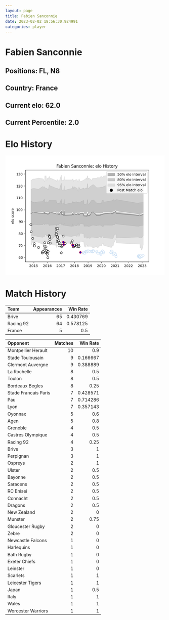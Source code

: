 ```yaml
---  
layout: page  
title: Fabien Sanconnie  
date: 2023-02-02 18:56:30.924991  
categories: player  
---
```

# Fabien Sanconnie

## Positions: FL, N8

## Country: France

## Current elo: 62.0

## Current Percentile: 2.0

# Elo History


![elo history](history_FabienSanconnie.png)
# Match History


| Team      |   Appearances |   Win Rate |
|:----------|--------------:|-----------:|
| Brive     |            65 |   0.430769 |
| Racing 92 |            64 |   0.578125 |
| France    |             5 |   0.5      |

| Opponent             |   Matches |   Win Rate |
|:---------------------|----------:|-----------:|
| Montpellier Herault  |        10 |   0.9      |
| Stade Toulousain     |         9 |   0.166667 |
| Clermont Auvergne    |         9 |   0.388889 |
| La Rochelle          |         8 |   0.5      |
| Toulon               |         8 |   0.5      |
| Bordeaux Begles      |         8 |   0.25     |
| Stade Francais Paris |         7 |   0.428571 |
| Pau                  |         7 |   0.714286 |
| Lyon                 |         7 |   0.357143 |
| Oyonnax              |         5 |   0.6      |
| Agen                 |         5 |   0.8      |
| Grenoble             |         4 |   0.5      |
| Castres Olympique    |         4 |   0.5      |
| Racing 92            |         4 |   0.25     |
| Brive                |         3 |   1        |
| Perpignan            |         3 |   1        |
| Ospreys              |         2 |   1        |
| Ulster               |         2 |   0.5      |
| Bayonne              |         2 |   0.5      |
| Saracens             |         2 |   0.5      |
| RC Enisei            |         2 |   0.5      |
| Connacht             |         2 |   0.5      |
| Dragons              |         2 |   0.5      |
| New Zealand          |         2 |   0        |
| Munster              |         2 |   0.75     |
| Gloucester Rugby     |         2 |   0        |
| Zebre                |         2 |   0        |
| Newcastle Falcons    |         1 |   0        |
| Harlequins           |         1 |   0        |
| Bath Rugby           |         1 |   0        |
| Exeter Chiefs        |         1 |   0        |
| Leinster             |         1 |   0        |
| Scarlets             |         1 |   1        |
| Leicester Tigers     |         1 |   1        |
| Japan                |         1 |   0.5      |
| Italy                |         1 |   1        |
| Wales                |         1 |   1        |
| Worcester Warriors   |         1 |   1        |